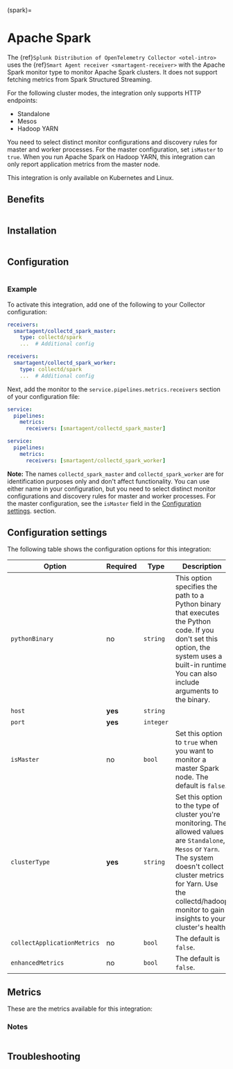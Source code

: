 (spark)=

# Apache Spark
<meta name="description" content="Use this Splunk Observability Cloud integration for the Apache Sparck clusters monitor. See benefits, install, configuration, and metrics">

The {ref}`Splunk Distribution of OpenTelemetry Collector <otel-intro>` uses the {ref}`Smart Agent receiver <smartagent-receiver>` with the Apache Spark monitor type to monitor Apache Spark clusters. It does not support fetching metrics from Spark Structured Streaming.

For the following cluster modes, the integration only supports HTTP endpoints:

- Standalone
- Mesos
- Hadoop YARN 

You need to select distinct monitor configurations and discovery rules for master and worker processes. For the master configuration, set `isMaster` to `true`. When you run Apache Spark on Hadoop YARN, this integration can only report application metrics from the master node.

This integration is only available on Kubernetes and Linux.

## Benefits

```{include} /_includes/benefits.md
```

## Installation

```{include} /_includes/collector-installation-linux.md
```

## Configuration

```{include} /_includes/configuration.md
```

### Example

To activate this integration, add one of the following to your Collector configuration:

```yaml
receivers:
  smartagent/collectd_spark_master:
    type: collectd/spark
    ...  # Additional config
```
```yaml
receivers:
  smartagent/collectd_spark_worker:
    type: collectd/spark
    ...  # Additional config
```

Next, add the monitor to the `service.pipelines.metrics.receivers` section of your configuration file:

```yaml
service:
  pipelines:
    metrics:
      receivers: [smartagent/collectd_spark_master]
```

```yaml
service:
  pipelines:
    metrics:
      receivers: [smartagent/collectd_spark_worker]
```

**Note:** The names `collectd_spark_master` and `collectd_spark_worker` are for identification purposes only and don't affect functionality. You can use either name in your configuration, but you need to select distinct monitor configurations and discovery rules for master and worker processes. For the master configuration, see the `isMaster` field in the <a class="external" href="#configuration-settings" target="_blank">Configuration settings</a>. section.

## Configuration settings

The following table shows the configuration options for this integration:

| Option | Required | Type | Description                                                                                                                                                                                                                                       |
| -------| -------- | ---- |---------------------------------------------------------------------------------------------------------------------------------------------------------------------------------------------------------------------------------------------------|
| `pythonBinary` | no | `string` | This option specifies the path to a Python binary that executes the Python code. If you don't set this option, the system uses a built-in runtime. You can also include arguments to the binary.                                                  |
| `host` | **yes** | `string` |                                                                                                                                                                                                                                                   |
| `port` | **yes** | `integer` |                                                                                                                                                                                                                                                   |
| `isMaster` | no | `bool` | Set this option to `true` when you want to monitor a master Spark node. The default is `false`.                                                                                                                                                   |
| `clusterType` | **yes** | `string` | Set this option to the type of cluster you're monitoring. The allowed values are `Standalone`, `Mesos` or `Yarn`. The system doesn't collect cluster metrics for Yarn. Use the collectd/hadoop monitor to gain insights to your cluster's health. |
| `collectApplicationMetrics` | no | `bool` | The default is `false`.                                                                                                                                                                                                                           |
| `enhancedMetrics` | no | `bool` | The default is `false`.                                                                                                                                                                                                                           |

## Metrics

These are the metrics available for this integration:

<div class="metrics-yaml" url="https://raw.githubusercontent.com/signalfx/splunk-otel-collector/main/internal/signalfx-agent/pkg/monitors/collectd/spark/metadata.yaml"></div>  

### Notes

```{include} /_includes/metric-defs.md
```

## Troubleshooting

```{include} /_includes/troubleshooting.md
```